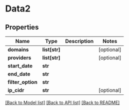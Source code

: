 # Data2

## Properties
Name | Type | Description | Notes
------------ | ------------- | ------------- | -------------
**domains** | **list[str]** |  | [optional] 
**providers** | **list[str]** |  | [optional] 
**start_date** | **str** |  | 
**end_date** | **str** |  | 
**filter_option** | **str** |  | 
**ip_cidr** | **str** |  | [optional] 

[[Back to Model list]](../README.md#documentation-for-models) [[Back to API list]](../README.md#documentation-for-api-endpoints) [[Back to README]](../README.md)


